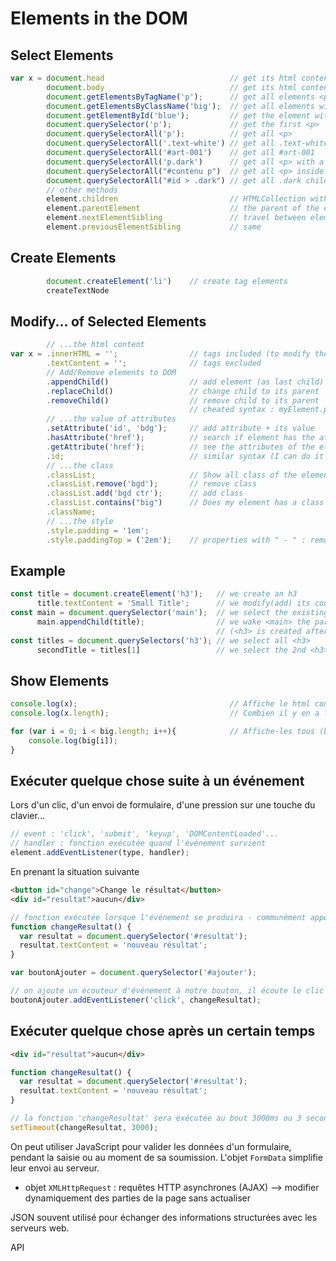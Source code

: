 # Elements in the DOM
## Select Elements
```js
var x = document.head                            // get its html content
        document.body                            // get its html content
        document.getElementsByTagName('p');      // get all elements <p>
        document.getElementsByClassName('big');  // get all elements with .big
        document.getElementById('blue');         // get the element with #blue
        document.querySelector('p');             // get the first <p>
        document.querySelectorAll('p');          // get all <p>
        document.querySelectorAll('.text-white') // get all .text-white
        document.querySelectorAll('#art-001')    // get all #art-001
        document.querySelectorAll('p.dark')      // get all <p> with a .dark
        document.querySelectorAll("#contenu p")  // get all <p> inside a #contenu
        document.querySelectorAll("#id > .dark") // get all .dark child of #id parent
        // other methods
        element.children                         // HTMLCollection with all childs of element
        element.parentElement                    // the parent of the element
        element.nextElementSibling               // travel between elements in a given level (ex : list items)
        element.previousElementSibling           // same
```
## Create Elements
```js
        document.createElement('li')    // create tag elements
        createTextNode
```
## Modify... of Selected Elements
```js
        // ...the html content
var x = .innerHTML = '';                // tags included (to modify the tags, select the parent element)
        .textContent = '';              // tags excluded
        // Add/Remove elements to DOM
        .appendChild()                  // add element (as last child) to its parent
        .replaceChild()                 // change child to its parent
        .removeChild()                  // remove child to its parent
                                        // cheated syntax : myElement.parentElement.removeChild(myElement) 
        // ...the value of attributes
        .setAttribute('id', 'bdg');     // add attribute + its value
        .hasAttribute('href');          // search if element has the attribute selected
        .getAttribute('href');          // see the attributes of the element
        .id;                            // similar syntax (I can do it with a value as well)
        // ...the class
        .classList;                     // Show all class of the element selected
        .classList.remove('bgd');       // remove class
        .classList.add('bgd ctr');      // add class
        .classList.contains("big")      // Does my element has a class called "big" ?
        .className;
        // ...the style
        .style.padding = '1em';
        .style.paddingTop = ('2em');    // properties with " - " : remove symbol, use camelCase
```
        
## Example
```js
const title = document.createElement('h3');   // we create an h3
      title.textContent = 'Small Title';      // we modify(add) its content
const main = document.querySelector('main');  // we select the existing <main>
      main.appendChild(title);                // we wake <main> the parent of <h3>
                                              // (<h3> is created after all existing <h3>)
const titles = document.querySelectors('h3'); // we select all <h3>
      secondTitle = titles[1]                 // we select the 2nd <h3> (array starts from 0)
```

## Show Elements
```js
console.log(x);                                  // Affiche le html content
console.log(x.length);                           // Combien il y en a ?

for (var i = 0; i < big.length; i++){            // Affiche-les tous (big = class)
    console.log(big[i]);
}
```

## Exécuter quelque chose suite à un événement

Lors d'un clic, d'un envoi de formulaire, d'une pression sur une touche du clavier...

```js
// event : 'click', 'submit', 'keyup', 'DOMContentLoaded'...
// handler : fonction exécutée quand l'événement survient
element.addEventListener(type, handler);
```

En prenant la situation suivante

```html
<button id="change">Change le résultat</button>
<div id="resultat">aucun</div>
```

```js
// fonction exécutée lorsque l'événement se produira - communément appelée 'handler'
function changeResultat() {
  var resultat = document.querySelector('#resultat');
  resultat.textContent = 'nouveau résultat';
}

var boutonAjouter = document.querySelector('#ajouter');

// on ajoute un écouteur d'événement à notre bouton, il écoute le clic
boutonAjouter.addEventListener('click', changeResultat);
```

## Exécuter quelque chose après un certain temps

```html
<div id="resultat">aucun</div>
```

```js
function changeResultat() {
  var resultat = document.querySelector('#resultat');
  resultat.textContent = 'nouveau résultat';
}

// la fonction 'changeResultat' sera exécutée au bout 3000ms ou 3 secondes
setTimeout(changeResultat, 3000);
```


On peut utiliser JavaScript pour valider les données d'un formulaire, pendant la saisie ou au moment de sa soumission. L'objet ```FormData``` simplifie leur envoi au serveur.

- objet ```XMLHttpRequest``` : requêtes HTTP asynchrones (AJAX) --> modifier dynamiquement des parties de la page sans actualiser

JSON souvent utilisé pour échanger des informations structurées avec les serveurs web.

API
